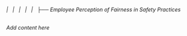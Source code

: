 ###### |   |   |   |   |   ├── Employee Perception of Fairness in Safety Practices

*Add content here*